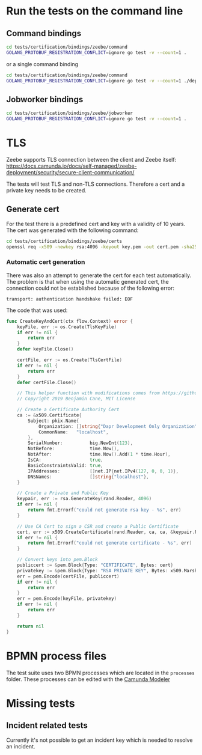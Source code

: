 # Run the tests on the command line

## Command bindings

```bash
cd tests/certification/bindings/zeebe/command
GOLANG_PROTOBUF_REGISTRATION_CONFLICT=ignore go test -v --count=1 .
```

or a single command binding

```bash
cd tests/certification/bindings/zeebe/command
GOLANG_PROTOBUF_REGISTRATION_CONFLICT=ignore go test -v --count=1 ./deploy_resource_test.go ./command_test.go
```

## Jobworker bindings

```bash
cd tests/certification/bindings/zeebe/jobworker
GOLANG_PROTOBUF_REGISTRATION_CONFLICT=ignore go test -v --count=1 .
```

# TLS

Zeebe supports TLS connection between the client and Zeebe itself: https://docs.camunda.io/docs/self-managed/zeebe-deployment/security/secure-client-communication/

The tests will test TLS and non-TLS connections. Therefore a cert and a private key needs to be created.

## Generate cert

For the test there is a predefined cert and key with a validity of 10 years. The cert was generated with the following command:

```bash
cd tests/certification/bindings/zeebe/certs
openssl req -x509 -newkey rsa:4096 -keyout key.pem -out cert.pem -sha256 -days 3650 --nodes --addext 'subjectAltName=IP:127.0.0.1, DNS:localhost'
```

### Automatic cert generation

There was also an attempt to generate the cert for each test automatically. The problem is that when using the automatic generated cert, the connection could not be established because of the following error: 

```
transport: authentication handshake failed: EOF
```

The code that was used:

```go
func CreateKeyAndCert(ctx flow.Context) error {
	keyFile, err := os.Create(TlsKeyFile)
	if err != nil {
		return err
	}
	defer keyFile.Close()

	certFile, err := os.Create(TlsCertFile)
	if err != nil {
		return err
	}
	defer certFile.Close()

	// This helper function with modifications comes from https://github.com/madflojo/testcerts/blob/main/testcerts.go
	// Copyright 2019 Benjamin Cane, MIT License

	// Create a Certificate Authority Cert
	ca := &x509.Certificate{
		Subject: pkix.Name{
			Organization: []string{"Dapr Development Only Organization"},
			CommonName:   "localhost",
		},
		SerialNumber:          big.NewInt(123),
		NotBefore:             time.Now(),
		NotAfter:              time.Now().Add(1 * time.Hour),
		IsCA:                  true,
		BasicConstraintsValid: true,
		IPAddresses:           []net.IP{net.IPv4(127, 0, 0, 1)},
		DNSNames:              []string{"localhost"},
	}

	// Create a Private and Public Key
	keypair, err := rsa.GenerateKey(rand.Reader, 4096)
	if err != nil {
		return fmt.Errorf("could not generate rsa key - %s", err)
	}

	// Use CA Cert to sign a CSR and create a Public Certificate
	cert, err := x509.CreateCertificate(rand.Reader, ca, ca, &keypair.PublicKey, keypair)
	if err != nil {
		return fmt.Errorf("could not generate certificate - %s", err)
	}

	// Convert keys into pem.Block
	publiccert := &pem.Block{Type: "CERTIFICATE", Bytes: cert}
	privatekey := &pem.Block{Type: "RSA PRIVATE KEY", Bytes: x509.MarshalPKCS1PrivateKey(keypair)}
	err = pem.Encode(certFile, publiccert)
	if err != nil {
		return err
	}
	err = pem.Encode(keyFile, privatekey)
	if err != nil {
		return err
	}

	return nil
}
```

# BPMN process files

The test suite uses two BPMN processes which are located in the `processes` folder. These processes can be edited with the [Camunda Modeler](https://camunda.com/de/products/camunda-platform/modeler/)

# Missing tests

## Incident related tests

Currently it's not possible to get an incident key which is needed to resolve an incident.
